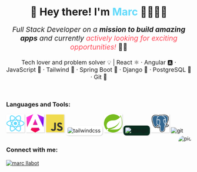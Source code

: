 <h1 align="center">🚀 Hey there! I'm <span style="color:#61dafb;">Marc</span> 👨‍💻🌲✨</h1>
<p align="center" style="font-size: 1.2rem;">
  <em>Full Stack Developer on a <strong>mission to build amazing apps</strong> and currently <span style="color:#ff4757;">actively looking for exciting opportunities!</span></em> 🎯🔥
</p>

<p align="center" style="font-size: 1rem;">
  Tech lover and problem solver 💡 | React ⚛️ · Angular 🅰️ · JavaScript 📜 · Tailwind 💨 · Spring Boot 🌱 · Django 🐍 · PostgreSQL 🐘 · Git 🐙
</p>

<div style="display: inline_block"><br>
<h3 align="left">Languages and Tools:</h3>
  <p align="left"><img src="https://raw.githubusercontent.com/devicons/devicon/master/icons/react/react-original.svg" alt="react" width="50" height="50" title="React" style="filter: drop-shadow(1px 1px 1px rgba(0,0,0,0.2));"/>
      <img src="https://raw.githubusercontent.com/devicons/devicon/master/icons/angular/angular-original.svg" alt="angular" width="50" height="50" title="Angular" style="filter: drop-shadow(1px 1px 1px rgba(0,0,0,0.2));"/>
      <img src="https://raw.githubusercontent.com/devicons/devicon/master/icons/javascript/javascript-original.svg" alt="javascript" width="50" height="50" title="JavaScript" style="filter: drop-shadow(1px 1px 1px rgba(0,0,0,0.2));"/>
      <img src="https://cdn.worldvectorlogo.com/logos/tailwind-css-2.svg" alt="tailwindcss" width="50" height="50" title="Tailwind CSS" style="background:white; border-radius:8px; padding:5px; filter: drop-shadow(1px 1px 1px rgba(0,0,0,0.2));"/>
      <img src="https://raw.githubusercontent.com/devicons/devicon/master/icons/spring/spring-original.svg" alt="springboot" width="50" height="50" title="Spring Boot" style="filter: drop-shadow(1px 1px 1px rgba(0,0,0,0.2));"/>
      <img src="https://cdn.jsdelivr.net/gh/devicons/devicon/icons/django/django-plain.svg" alt="django" width="50" height="50" title="Django" style="background-color:#092E20; border-radius:8px; padding:5px; filter: drop-shadow(1px 1px 1px rgba(0,0,0,0.2));"/>
      <img src="https://raw.githubusercontent.com/devicons/devicon/master/icons/postgresql/postgresql-original.svg" alt="postgresql" width="50" height="50" title="PostgreSQL" style="filter: drop-shadow(1px 1px 1px rgba(0,0,0,0.2));"/>
      <img src="https://www.vectorlogo.zone/logos/git-scm/git-scm-icon.svg" alt="git" width="50" height="50" title="Git" style="filter: drop-shadow(1px 1px 1px rgba(0,0,0,0.2));"/>
     <img align="right" alt="pic" height="150" style="border-radius:50px;" src="https://avatars.githubusercontent.com/u/68914579?v=4" href="https://github.com/Malsone"/>
  </p>
</div>

##
  
<h3 align="left">Connect with me:</h3>
<p align="left">
  <a href="https://linkedin.com/in/marc-llabot-19258992" target="blank">
    <img align="center" src="https://raw.githubusercontent.com/rahuldkjain/github-profile-readme-generator/master/src/images/icons/Social/linked-in-alt.svg" alt="marc llabot" height="30" width="40" />
  </a>
</p>
